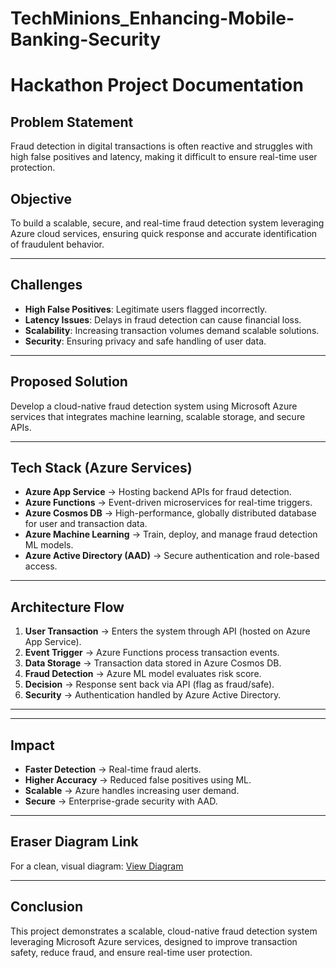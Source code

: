 # TechMinions_Enhancing-Mobile-Banking-Security
# Hackathon Project Documentation

## Problem Statement
Fraud detection in digital transactions is often reactive and struggles with high false positives and latency, making it difficult to ensure real-time user protection.

## Objective
To build a scalable, secure, and real-time fraud detection system leveraging Azure cloud services, ensuring quick response and accurate identification of fraudulent behavior.

---

## Challenges
- **High False Positives**: Legitimate users flagged incorrectly.
- **Latency Issues**: Delays in fraud detection can cause financial loss.
- **Scalability**: Increasing transaction volumes demand scalable solutions.
- **Security**: Ensuring privacy and safe handling of user data.

---

## Proposed Solution
Develop a cloud-native fraud detection system using Microsoft Azure services that integrates machine learning, scalable storage, and secure APIs.

---

## Tech Stack (Azure Services)
- **Azure App Service** → Hosting backend APIs for fraud detection.
- **Azure Functions** → Event-driven microservices for real-time triggers.
- **Azure Cosmos DB** → High-performance, globally distributed database for user and transaction data.
- **Azure Machine Learning** → Train, deploy, and manage fraud detection ML models.
- **Azure Active Directory (AAD)** → Secure authentication and role-based access.

---

## Architecture Flow
1. **User Transaction** → Enters the system through API (hosted on Azure App Service).
2. **Event Trigger** → Azure Functions process transaction events.
3. **Data Storage** → Transaction data stored in Azure Cosmos DB.
4. **Fraud Detection** → Azure ML model evaluates risk score.
5. **Decision** → Response sent back via API (flag as fraud/safe).
6. **Security** → Authentication handled by Azure Active Directory.

---

---

## Impact
- **Faster Detection** → Real-time fraud alerts.
- **Higher Accuracy** → Reduced false positives using ML.
- **Scalable** → Azure handles increasing user demand.
- **Secure** → Enterprise-grade security with AAD.

---

## Eraser Diagram Link
For a clean, visual diagram: [View Diagram](https://app.eraser.io/workspace/DrXykOy5AnvTnMbA3jZz)

---

## Conclusion
This project demonstrates a scalable, cloud-native fraud detection system leveraging Microsoft Azure services, designed to improve transaction safety, reduce fraud, and ensure real-time user protection.

